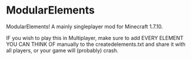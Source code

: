 # ModularElements

ModularElements!
A mainly singleplayer mod for Minecraft 1.7.10.

IF you wish to play this in Multiplayer, make sure to add EVERY ELEMENT
YOU CAN THINK OF manually to the createdelements.txt and share it with all players,
or your game will (probably) crash.
